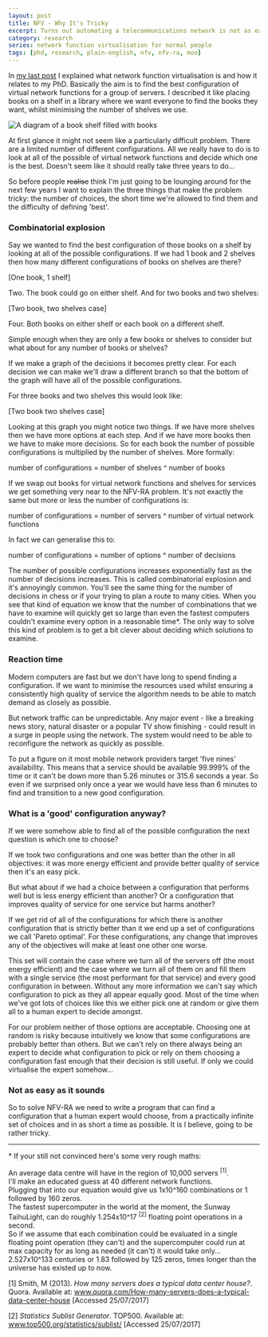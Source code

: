 ```yaml
---
layout: post
title: NFV - Why It's Tricky
excerpt: Turns out automating a telecommunications network is not as easy as it sounds.
category: research
series: network function virtualisation for normal people
tags: [phd, research, plain-english, nfv, nfv-ra, moo]
---
```


In [my last post](Network-Function-Virtualisation-for-Normal-People) I explained what network function virtualisation is and how it relates to my PhD. Basically the aim is to find the best configuration of virtual network functions for a group of servers. I described it like placing books on a shelf in a library where we want everyone to find the books they want, whilst minimising the number of shelves we use.

<img class="center small-img" src = "{{ site.baseurl }}/img/2017-05-08-What-It-Is-Im-Doing/books_full.png" alt = "A diagram of a book shelf filled with books">

At first glance it might not seem like a particularly difficult problem. There are a limited number of different configurations. All we really have to do is to look at all of the possible of virtual network functions and decide which one is the best. Doesn't seem like it should really take three years to do...

So before people ~~realise~~ think I'm just going to be lounging around for the next few years I want to explain the three things that make the problem tricky: the number of choices, the short time we're allowed to find them and the difficulty of defining 'best'.

### Combinatorial explosion
Say we wanted to find the best configuration of those books on a shelf by looking at all of the possible configurations. If we had 1 book and 2 shelves then how many different configurations of books on shelves are there?

[One book, 1 shelf]

Two. The book could go on either shelf. And for two books and two shelves:

[Two book, two shelves case]

Four. Both books on either shelf or each book on a different shelf.

Simple enough when they are only a few books or shelves to consider but what about for any number of books or shelves?

If we make a graph of the decisions it becomes pretty clear. For each decision we can make we'll draw a different branch so that the bottom of the graph will have all of the possible configurations.

For three books and two shelves this would look like:

[Two book two shelves case]

Looking at this graph you might notice two things. If we have more shelves then we have more options at each step. And if we have more books then we have to make more decisions. So for each book the number of possible configurations is multiplied by the number of shelves. More formally:

<p class="tab math">number of configurations = number of shelves ^ number of books</p>

If we swap out books for virtual network functions and shelves for services we get something very near to the NFV-RA problem. It's not exactly the same but more or less the number of configurations is:

<p class="tab math">number of configurations = number of servers ^ number of virtual network functions</p>

In fact we can generalise this to:

<p class="tab math">number of configurations = number of options ^ number of decisions</p>

The number of possible configurations increases exponentially fast as the number of decisions increases. This is called combinatorial explosion and it's annoyingly common. You'll see the same thing for the number of decisions in chess or if your trying to plan a route to many cities. When you see that kind of equation we know that the number of combinations that we have to examine will quickly get so large than even the fastest computers couldn't examine every option in a reasonable time*. The only way to solve this kind of problem is to get a bit clever about deciding which solutions to examine.

### Reaction time
Modern computers are fast but we don't have long to spend finding a configuration. If we want to minimise the resources used whilst ensuring a consistently high quality of service the algorithm needs to be able to match demand as closely as possible.

But network traffic can be unpredictable. Any major event - like a breaking news story, natural disaster or a popular TV show finishing - could result in a surge in people using the network. The system would need to be able to reconfigure the network as quickly as possible.

To put a figure on it most mobile network providers target 'five nines' availability. This means that a service should be available 99.999% of the time or it can't be down more than 5.26 minutes or 315.6 seconds a year. So even if we surprised only once a year we would have less than 6 minutes to find and transition to a new good configuration.

### What is a 'good' configuration anyway?
If we were somehow able to find all of the possible configuration the next question is which one to choose?

If we took two configurations and one was better than the other in all objectives: it was more energy efficient and provide better quality of service then it's an easy pick.

But what about if we had a choice between a configuration that performs well but is less energy efficient than another? Or a configuration that improves quality of service for one service but harms another?

If we get rid of all of the configurations for which there is another configuration that is strictly better than it we end up a set of configurations we call 'Pareto optimal'. For these configurations, any change that improves any of the objectives will make at least one other one worse.

This set will contain the case where we turn all of the servers off (the most energy efficient) and the case where we turn all of them on and fill them with a single service (the most performant for that service) and every good configuration in between. Without any more information we can't say which configuration to pick as they all appear equally good. Most of the time when we've got lots of choices like this we either pick one at random or give them all to a human expert to decide amongst.

For our problem neither of those options are acceptable. Choosing one at random is risky because intuitively we know that some configurations are probably better than others. But we can't rely on there always being an expert to decide what configuration to pick or rely on them choosing a configuration fast enough that their decision is still useful. If only we could virtualise the expert somehow...

### Not as easy as it sounds
So to solve NFV-RA we need to write a program that can find a configuration that a human expert would choose, from a practically infinite set of choices and in as short a time as possible. It is I believe, going to be rather tricky.

<hr>

\* If your still not convinced here's some very rough maths:

An average data centre will have in the region of 10,000 servers <sup>[1]</sup>.<br/>
I'll make an educated guess at 40 different network functions.<br/>
Plugging that into our equation would give us 1x10^160 combinations or 1 followed by 160 zeros.<br/>
The fastest supercomputer in the world at the moment, the Sunway TaihuLight, can do roughly 1.254x10^17 <sup>[2]</sup> floating point operations in a second.<br/>
So if we assume that each combination could be evaluated in a single floating point operation (they can't) and the supercomputer could run at max capacity for as long as needed (it can't) it would take only... 2.527x10^133 centuries or 1.83 followed by 125 zeros, times longer than the universe has existed up to now.

<p>
[1] Smith, M (2013). <i>How many servers does a typical data center house?</i>. Quora. Available at: <a href="https://www.quora.com/How-many-servers-does-a-typical-data-center-house">www.quora.com/How-many-servers-does-a-typical-data-center-house</a> [Accessed 25/07/2017]
</p>

<p> 
[2] <i>Statistics Sublist Generator</i>. TOP500. Available at: <a href="https://www.top500.org/statistics/sublist/">www.top500.org/statistics/sublist/</a> [Accessed 25/07/2017] 
</p>